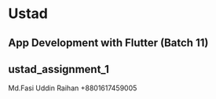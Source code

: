 # Ustad
## App Development with Flutter (Batch 11)

## ustad_assignment_1
Md.Fasi Uddin Raihan
+8801617459005
